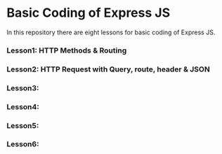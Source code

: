 # Basic Coding of Express JS
In this repository there are eight lessons for basic coding of Express JS.

### Lesson1: HTTP Methods & Routing

### Lesson2: HTTP Request with Query, route, header & JSON

### Lesson3: 

### Lesson4: 

### Lesson5: 

### Lesson6: 
